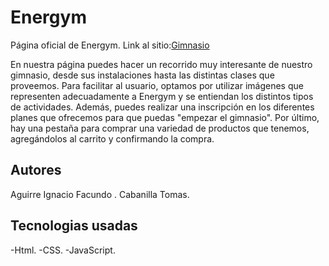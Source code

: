 # Energym
Página oficial de Energym.
Link al sitio:[Gimnasio](https://ucc-labcompu2.github.io/proyecto2023-aguirre-cabanilla/)

En nuestra página puedes hacer un recorrido muy interesante de nuestro gimnasio, desde sus instalaciones
hasta las distintas clases que proveemos. Para facilitar al usuario, optamos por utilizar imágenes que representen
adecuadamente a Energym y se entiendan los distintos tipos de actividades. Además, puedes realizar una
inscripción en los diferentes planes que ofrecemos para que puedas "empezar el gimnasio". Por último, hay
una pestaña para comprar una variedad de productos que tenemos, agregándolos al carrito y confirmando
la compra.

## Autores
Aguirre Ignacio Facundo .
Cabanilla Tomas.

## Tecnologias usadas
-Html.
-CSS.
-JavaScript.
